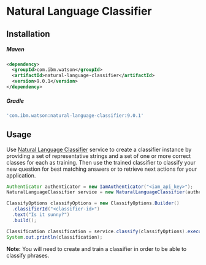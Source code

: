 # Natural Language Classifier

## Installation

##### Maven

```xml
<dependency>
  <groupId>com.ibm.watson</groupId>
  <artifactId>natural-language-classifier</artifactId>
  <version>9.0.1</version>
</dependency>
```

##### Gradle

```gradle
'com.ibm.watson:natural-language-classifier:9.0.1'
```

## Usage

Use [Natural Language Classifier](https://cloud.ibm.com/docs/natural-language-classifier?topic=natural-language-classifier-natural-language-classifier) service to create a classifier instance by providing a set of representative strings and a set of one or more correct classes for each as training. Then use the trained classifier to classify your new question for best matching answers or to retrieve next actions for your application.

```java
Authenticator authenticator = new IamAuthenticator("<iam_api_key>");
NaturalLanguageClassifier service = new NaturalLanguageClassifier(authenticator);

ClassifyOptions classifyOptions = new ClassifyOptions.Builder()
  .classifierId("<classifier-id>")
  .text("Is it sunny?")
  .build();

Classification classification = service.classify(classifyOptions).execute().getResult();
System.out.println(classification);
```

**Note:** You will need to create and train a classifier in order to be able to classify phrases.
